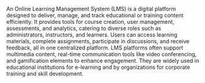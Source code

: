 An Online Learning Management System (LMS) is a digital platform designed to deliver, manage, and track educational or training content efficiently. It provides tools for course creation, user management, assessments, and analytics, catering to diverse roles such as administrators, instructors, and learners. Users can access learning materials, complete assignments, participate in discussions, and receive feedback, all in one centralized platform. LMS platforms often support multimedia content, real-time communication tools like video conferencing, and gamification elements to enhance engagement. They are widely used in educational institutions for e-learning and by organizations for corporate training and skill development.
